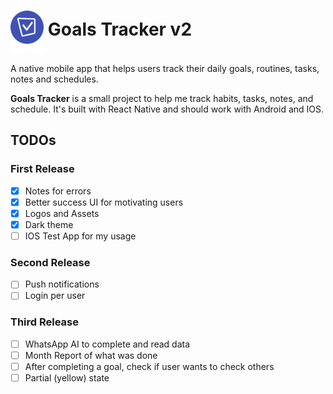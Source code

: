 # <img src="./assets/logo-github.png" height="65px" align="center" /> Goals Tracker v2

A native mobile app that helps users track their daily goals, routines, tasks, notes and schedules.

**Goals Tracker** is a small project to help me track habits, tasks, notes, and schedule. It's built with React Native and should work with Android and IOS.

## TODOs

### First Release

- [x] Notes for errors
- [x] Better success UI for motivating users
- [x] Logos and Assets
- [x] Dark theme
- [ ] IOS Test App for my usage

### Second Release

- [ ] Push notifications
- [ ] Login per user

### Third Release

- [ ] WhatsApp AI to complete and read data
- [ ] Month Report of what was done
- [ ] After completing a goal, check if user wants to check others 
- [ ] Partial (yellow) state
